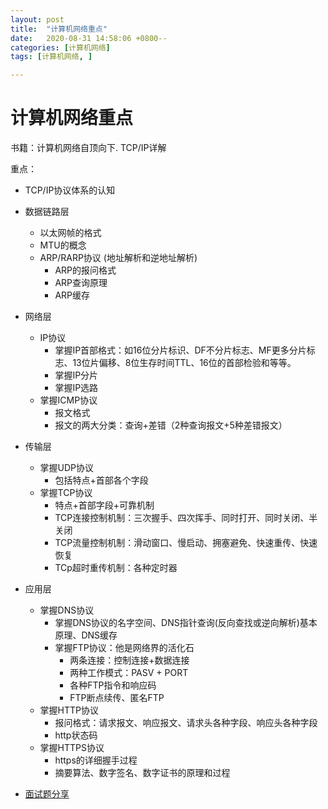 ```yaml
---
layout: post
title:  "计算机网络重点"
date:   2020-08-31 14:58:06 +0800--
categories: [计算机网络]
tags: [计算机网络, ]  

---
```


# 计算机网络重点

书籍：计算机网络自顶向下. TCP/IP详解

重点：

- TCP/IP协议体系的认知
- 数据链路层
  - 以太网帧的格式
  - MTU的概念
  - ARP/RARP协议 (地址解析和逆地址解析)
    - ARP的报问格式
    - ARP查询原理
    - ARP缓存
- 网络层
  - IP协议
    - 掌握IP首部格式：如16位分片标识、DF不分片标志、MF更多分片标志、13位片偏移、8位生存时间TTL、16位的首部检验和等等。
    - 掌握IP分片
    - 掌握IP选路
  - 掌握ICMP协议
    - 报文格式
    - 报文的两大分类：查询+差错（2种查询报文+5种差错报文）
- 传输层
  - 掌握UDP协议
    - 包括特点+首部各个字段
  - 掌握TCP协议
    - 特点+首部字段+可靠机制
    - TCP连接控制机制：三次握手、四次挥手、同时打开、同时关闭、半关闭
    - TCP流量控制机制：滑动窗口、慢启动、拥塞避免、快速重传、快速恢复
    - TCp超时重传机制：各种定时器
- 应用层
  - 掌握DNS协议
    - 掌握DNS协议的名字空间、DNS指针查询(反向查找或逆向解析)基本原理、DNS缓存
    - 掌握FTP协议：他是网络界的活化石
      - 两条连接：控制连接+数据连接
      - 两种工作模式：PASV + PORT
      - 各种FTP指令和响应码
      - FTP断点续传、匿名FTP
  - 掌握HTTP协议
    - 报问格式：请求报文、响应报文、请求头各种字段、响应头各种字段
    - http状态码
  - 掌握HTTPS协议
    - https的详细握手过程
    - 摘要算法、数字签名、数字证书的原理和过程

- [面试题分享](/Users/silince/Develop/面试相关/计算机网络面试题总结.pdf)

